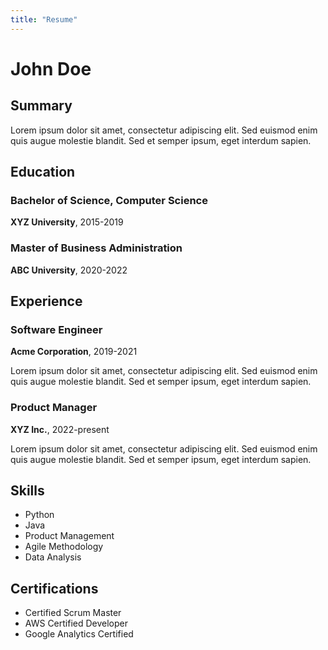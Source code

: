 ```yaml
---
title: "Resume"
---
```


# John Doe

## Summary

Lorem ipsum dolor sit amet, consectetur adipiscing elit. Sed euismod enim quis augue molestie blandit. Sed et semper ipsum, eget interdum sapien.

## Education

### Bachelor of Science, Computer Science
**XYZ University**, 2015-2019

### Master of Business Administration
**ABC University**, 2020-2022

## Experience

### Software Engineer
**Acme Corporation**, 2019-2021

Lorem ipsum dolor sit amet, consectetur adipiscing elit. Sed euismod enim quis augue molestie blandit. Sed et semper ipsum, eget interdum sapien.

### Product Manager
**XYZ Inc.**, 2022-present

Lorem ipsum dolor sit amet, consectetur adipiscing elit. Sed euismod enim quis augue molestie blandit. Sed et semper ipsum, eget interdum sapien.

## Skills

- Python
- Java
- Product Management
- Agile Methodology
- Data Analysis

## Certifications

- Certified Scrum Master
- AWS Certified Developer
- Google Analytics Certified
